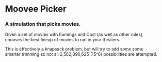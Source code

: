 # Moovee Picker
### A simulation that picks movies.

Given a set of movies with Earnings and Cost (as well as other rules),
chooses the best lineup of movies to run in your theaters.

This is effectively a knapsack problem, but will try to add some some
smarter trimming so not all 2,562,890,625 (15^8) possibilities are attempted.